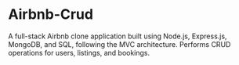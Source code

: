# Airbnb-Crud
A full-stack Airbnb clone application built using Node.js, Express.js, MongoDB, and SQL, following the MVC architecture. Performs CRUD operations for users, listings, and bookings.
